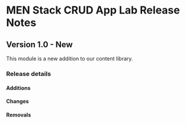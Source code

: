 <h1>
  <span class="headline">MEN Stack CRUD App Lab</span>
  <span class="subhead">Release Notes</span>
</h1>

## Version 1.0 - New

This module is a new addition to our content library.

### Release details

#### Additions

#### Changes

#### Removals
